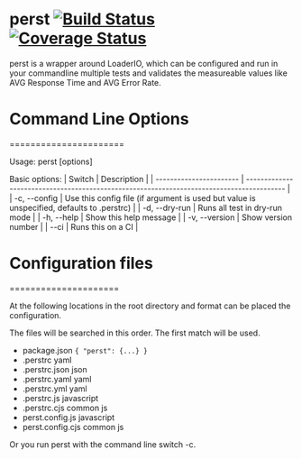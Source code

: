 # perst [![Build Status](https://travis-ci.com/DasRed/perst.svg?branch=master)](https://travis-ci.com/DasRed/perst) [![Coverage Status](https://coveralls.io/repos/github/DasRed/perst/badge.svg?branch=master)](https://coveralls.io/github/DasRed/perst?branch=main)

perst is a wrapper around LoaderIO, which can be configured and run in your commandline multiple tests and validates the measureable values like AVG Response Time and AVG Error Rate.

# Command Line Options
======================

Usage: perst [options]

Basic options:
| Switch                  | Description                                                                               |
| ----------------------- | ----------------------------------------------------------------------------------------- |
| -c, --config <filename> | Use this config file (if argument is used but value is unspecified, defaults to .perstrc) |
| -d, --dry-run           | Runs all test in dry-run mode                                                             |
| -h, --help              | Show this help message                                                                    |
| -v, --version           | Show version number                                                                       |
| --ci                    | Runs this on a CI                                                                         |

# Configuration files
=====================

At the following locations in the root directory and format can be placed the configuration.
 
The files will be searched in this order. The first match will be used.

- package.json `{ "perst": {...} }`
- .perstrc            yaml
- .perstrc.json       json
- .perstrc.yaml       yaml
- .perstrc.yml        yaml
- .perstrc.js         javascript
- .perstrc.cjs        common js
- perst.config.js     javascript
- perst.config.cjs    common js

Or you run perst with the command line switch -c.
